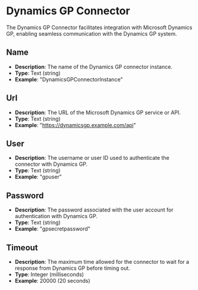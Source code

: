 # Dynamics GP Connector

The Dynamics GP Connector facilitates integration with Microsoft Dynamics GP, enabling seamless communication with the Dynamics GP system.

## Name
- **Description**: The name of the Dynamics GP connector instance.
- **Type**: Text (string)
- **Example**: "DynamicsGPConnectorInstance"

## Url
- **Description**: The URL of the Microsoft Dynamics GP service or API.
- **Type**: Text (string)
- **Example**: "https://dynamicsgp.example.com/api"

## User
- **Description**: The username or user ID used to authenticate the connector with Dynamics GP.
- **Type**: Text (string)
- **Example**: "gpuser"

## Password
- **Description**: The password associated with the user account for authentication with Dynamics GP.
- **Type**: Text (string)
- **Example**: "gpsecretpassword"

## Timeout
- **Description**: The maximum time allowed for the connector to wait for a response from Dynamics GP before timing out.
- **Type**: Integer (milliseconds)
- **Example**: 20000 (20 seconds)
